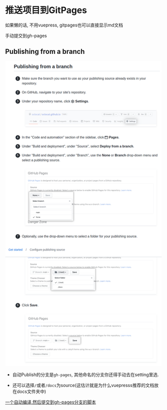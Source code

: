 # 推送项目到GitPages

如果懒的话, 不用vuepress, gitpages也可以直接显示md文档


手动提交到gh-pages

## Publishing from a branch

![failure](/images/83ad32c958dacc26e343fa0988ac1868f25889fb9f830f60f9946bf11d77dca4.png)

- 自动Publish的分支是`gh-pages`, 其他命名的分支你还得手动去在setting里选.

- 还可以选择`/`或者`/docs`为source(这估计就是为什么vuepresss推荐的文档放在docs文件夹中)


[一个自动编译,然后提交到gh-pages分支的脚本](../../deploy.sh)